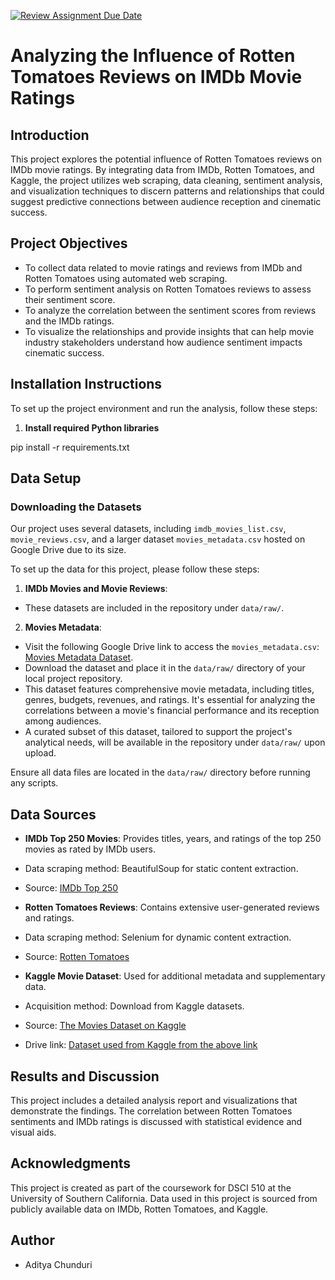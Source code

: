 [![Review Assignment Due Date](https://classroom.github.com/assets/deadline-readme-button-24ddc0f5d75046c5622901739e7c5dd533143b0c8e959d652212380cedb1ea36.svg)](https://classroom.github.com/a/qAF9nhzI)
# Analyzing the Influence of Rotten Tomatoes Reviews on IMDb Movie Ratings

## Introduction
This project explores the potential influence of Rotten Tomatoes reviews on IMDb movie ratings. By integrating data from IMDb, Rotten Tomatoes, and Kaggle, the project utilizes web scraping, data cleaning, sentiment analysis, and visualization techniques to discern patterns and relationships that could suggest predictive connections between audience reception and cinematic success.

## Project Objectives
- To collect data related to movie ratings and reviews from IMDb and Rotten Tomatoes using automated web scraping.
- To perform sentiment analysis on Rotten Tomatoes reviews to assess their sentiment score.
- To analyze the correlation between the sentiment scores from reviews and the IMDb ratings.
- To visualize the relationships and provide insights that can help movie industry stakeholders understand how audience sentiment impacts cinematic success.

## Installation Instructions
To set up the project environment and run the analysis, follow these steps:

1. **Install required Python libraries**

pip install -r requirements.txt

## Data Setup

### Downloading the Datasets

Our project uses several datasets, including `imdb_movies_list.csv`, `movie_reviews.csv`, and a larger dataset `movies_metadata.csv` hosted on Google Drive due to its size.

To set up the data for this project, please follow these steps:

1. **IMDb Movies and Movie Reviews**:
- These datasets are included in the repository under `data/raw/`.

2. **Movies Metadata**:
- Visit the following Google Drive link to access the `movies_metadata.csv`: [Movies Metadata Dataset](https://drive.google.com/yourlinkhere).
- Download the dataset and place it in the `data/raw/` directory of your local project repository.
- This dataset features comprehensive movie metadata, including titles, genres, budgets, revenues, and ratings. It's essential for analyzing the correlations between a movie's financial performance and its reception among audiences.
- A curated subset of this dataset, tailored to support the project's analytical needs, will be available in the repository under `data/raw/` upon upload.

Ensure all data files are located in the `data/raw/` directory before running any scripts.

## Data Sources
- **IMDb Top 250 Movies**: Provides titles, years, and ratings of the top 250 movies as rated by IMDb users.
- Data scraping method: BeautifulSoup for static content extraction.
- Source: [IMDb Top 250](https://www.imdb.com/chart/top)

- **Rotten Tomatoes Reviews**: Contains extensive user-generated reviews and ratings.
- Data scraping method: Selenium for dynamic content extraction.
- Source: [Rotten Tomatoes](https://www.rottentomatoes.com)

- **Kaggle Movie Dataset**: Used for additional metadata and supplementary data.
- Acquisition method: Download from Kaggle datasets.
- Source: [The Movies Dataset on Kaggle](https://www.kaggle.com/datasets/rounakbanik/the-movies-dataset?select=movies_metadata.csv)
- Drive link: [Dataset used from Kaggle from the above link](https://drive.google.com/file/d/1exuG8tHxqiY7BiDZ5jKgsddOOoPIaBj2/view?usp=sharing)

## Results and Discussion
This project includes a detailed analysis report and visualizations that demonstrate the findings. The correlation between Rotten Tomatoes sentiments and IMDb ratings is discussed with statistical evidence and visual aids.

## Acknowledgments
This project is created as part of the coursework for DSCI 510 at the University of Southern California. Data used in this project is sourced from publicly available data on IMDb, Rotten Tomatoes, and Kaggle.

## Author
- Aditya Chunduri
